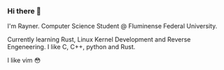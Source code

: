 
### Hi there 👋

I'm Rayner.
Computer Science Student @ Fluminense Federal University.

Currently learning Rust, Linux Kernel Development and Reverse Engeneering.
I like C, C++, python and Rust.

I like vim 😳

<!--
**sulyak/sulyak** is a ✨ _special_ ✨ repository because its `README.md` (this file) appears on your GitHub profile.

Here are some ideas to get you started:

- 🔭 I’m currently working on ...
- 🌱 I’m currently learning ...
- 👯 I’m looking to collaborate on ...
- 🤔 I’m looking for help with ...
- 💬 Ask me about ...
- 📫 How to reach me: ...
- 😄 Pronouns: ...
- ⚡ Fun fact: ...
-->
